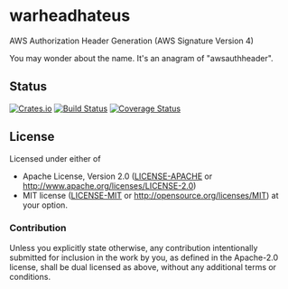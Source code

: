 # warheadhateus
AWS Authorization Header Generation (AWS Signature Version 4)

You may wonder about the name.  It's an anagram of "awsauthheader".

## Status
[![Crates.io](https://img.shields.io/crates/v/warheadhateus.svg)](https://crates.io/crates/warheadhateus)
[![Build Status](https://travis-ci.org/rustyhorde/warheadhateus.svg?branch=master)](https://travis-ci.org/rustyhorde/warheadhateus)
[![Coverage Status](https://coveralls.io/repos/github/rustyhorde/warheadhateus/badge.svg?branch=master)](https://coveralls.io/github/rustyhorde/warheadhateus?branch=master)

## License

Licensed under either of
 * Apache License, Version 2.0 ([LICENSE-APACHE](LICENSE-APACHE) or http://www.apache.org/licenses/LICENSE-2.0)
 * MIT license ([LICENSE-MIT](LICENSE-MIT) or http://opensource.org/licenses/MIT)
at your option.

### Contribution

Unless you explicitly state otherwise, any contribution intentionally submitted
for inclusion in the work by you, as defined in the Apache-2.0 license, shall be dual licensed as above, without any
additional terms or conditions.
